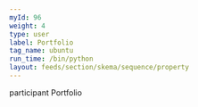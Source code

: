 ```yaml
---
myId: 96
weight: 4
type: user
label: Portfolio
tag_name: ubuntu
run_time: /bin/python
layout: feeds/section/skema/sequence/property
---
```

participant Portfolio
